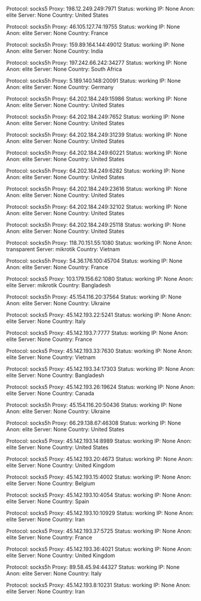 Protocol: socks5
Proxy: 198.12.249.249:7971
Status: working
IP: None
Anon: elite
Server: None
Country: United States

Protocol: socks5h
Proxy: 46.105.127.74:19755
Status: working
IP: None
Anon: elite
Server: None
Country: France

Protocol: socks5h
Proxy: 159.89.164.144:49012
Status: working
IP: None
Anon: elite
Server: None
Country: India

Protocol: socks5h
Proxy: 197.242.66.242:34277
Status: working
IP: None
Anon: elite
Server: None
Country: South Africa

Protocol: socks5h
Proxy: 5.189.140.148:20091
Status: working
IP: None
Anon: elite
Server: None
Country: Germany

Protocol: socks5h
Proxy: 64.202.184.249:15986
Status: working
IP: None
Anon: elite
Server: None
Country: United States

Protocol: socks5h
Proxy: 64.202.184.249:7652
Status: working
IP: None
Anon: elite
Server: None
Country: United States

Protocol: socks5h
Proxy: 64.202.184.249:31239
Status: working
IP: None
Anon: elite
Server: None
Country: United States

Protocol: socks5h
Proxy: 64.202.184.249:60221
Status: working
IP: None
Anon: elite
Server: None
Country: United States

Protocol: socks5h
Proxy: 64.202.184.249:6282
Status: working
IP: None
Anon: elite
Server: None
Country: United States

Protocol: socks5h
Proxy: 64.202.184.249:23616
Status: working
IP: None
Anon: elite
Server: None
Country: United States

Protocol: socks5h
Proxy: 64.202.184.249:32102
Status: working
IP: None
Anon: elite
Server: None
Country: United States

Protocol: socks5h
Proxy: 64.202.184.249:25118
Status: working
IP: None
Anon: elite
Server: None
Country: United States

Protocol: socks5h
Proxy: 118.70.151.55:1080
Status: working
IP: None
Anon: transparent
Server: mikrotik
Country: Vietnam

Protocol: socks5h
Proxy: 54.36.176.100:45704
Status: working
IP: None
Anon: elite
Server: None
Country: France

Protocol: socks5
Proxy: 103.179.156.62:1080
Status: working
IP: None
Anon: elite
Server: mikrotik
Country: Bangladesh

Protocol: socks5h
Proxy: 45.154.116.20:37564
Status: working
IP: None
Anon: elite
Server: None
Country: Ukraine

Protocol: socks5
Proxy: 45.142.193.22:5241
Status: working
IP: None
Anon: elite
Server: None
Country: Italy

Protocol: socks5
Proxy: 45.142.193.7:7777
Status: working
IP: None
Anon: elite
Server: None
Country: France

Protocol: socks5
Proxy: 45.142.193.33:7630
Status: working
IP: None
Anon: elite
Server: None
Country: Vietnam

Protocol: socks5
Proxy: 45.142.193.34:17303
Status: working
IP: None
Anon: elite
Server: None
Country: Bangladesh

Protocol: socks5
Proxy: 45.142.193.26:19624
Status: working
IP: None
Anon: elite
Server: None
Country: Canada

Protocol: socks5h
Proxy: 45.154.116.20:50436
Status: working
IP: None
Anon: elite
Server: None
Country: Ukraine

Protocol: socks5h
Proxy: 66.29.138.67:46308
Status: working
IP: None
Anon: elite
Server: None
Country: United States

Protocol: socks5
Proxy: 45.142.193.14:8989
Status: working
IP: None
Anon: elite
Server: None
Country: United States

Protocol: socks5
Proxy: 45.142.193.20:4673
Status: working
IP: None
Anon: elite
Server: None
Country: United Kingdom

Protocol: socks5
Proxy: 45.142.193.15:4002
Status: working
IP: None
Anon: elite
Server: None
Country: Belgium

Protocol: socks5
Proxy: 45.142.193.10:4054
Status: working
IP: None
Anon: elite
Server: None
Country: Spain

Protocol: socks5
Proxy: 45.142.193.10:10929
Status: working
IP: None
Anon: elite
Server: None
Country: Iran

Protocol: socks5
Proxy: 45.142.193.37:5725
Status: working
IP: None
Anon: elite
Server: None
Country: France

Protocol: socks5
Proxy: 45.142.193.36:4021
Status: working
IP: None
Anon: elite
Server: None
Country: United Kingdom

Protocol: socks5h
Proxy: 89.58.45.94:44327
Status: working
IP: None
Anon: elite
Server: None
Country: Italy

Protocol: socks5
Proxy: 45.142.193.8:10231
Status: working
IP: None
Anon: elite
Server: None
Country: Iran

